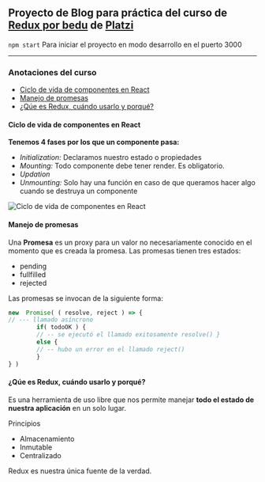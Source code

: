 ## Proyecto de Blog para práctica del curso de [Redux por bedu](https://platzi.com) de [Platzi](https://platzi.com/cursos/redux/)


`npm start`
Para iniciar el proyecto en modo desarrollo en el puerto 3000
___

### **Anotaciones del curso**

- [Ciclo de vida de componentes en React](#ciclo-de-vida-de-componentes-en-react)
- [Manejo de promesas](#manejo-de-promesas)
- [¿Qúe es Redux, cuándo usarlo y porqué?](#q%C3%BAe-es-redux-cu%C3%A1ndo-usarlo-y-porqu%C3%A9)

#### Ciclo de vida de componentes en React

**Tenemos 4 fases por los que un componente pasa:**
- *Initialization:* Declaramos nuestro estado o propiedades
- *Mounting:* Todo componente debe tener render. Es obligatorio.
- *Updation*
- *Unmounting:* Solo hay una función en caso de que queramos hacer algo cuando se destruya un componente

![Ciclo de vida de componentes en React](https://github.com/ArielAyala/blog_platzi_react_redux/blob/master/src/imagenes_resumen/ciclo%20de%20vida%20de%20componentes%20react.png?raw=true)

#### Manejo de promesas
Una **Promesa** es un proxy para un valor no necesariamente conocido en el momento que es creada la promesa.
Las promesas tienen tres estados:
- pending
- fullfilled
- rejected

Las promesas se invocan de la siguiente forma:

```js
new  Promise( ( resolve, reject ) => {
// --- llamado asíncrono 
        if( todoOK ) { 
        // -- se ejecutó el llamado exitosamente resolve() }
        else { 
        // -- hubo un error en el llamado reject() 
        } 
} )
```

#### ¿Qúe es Redux, cuándo usarlo y porqué?
Es una herramienta de uso libre que nos permite manejar **todo el estado de nuestra aplicación** en un solo lugar.<br>

Principios<br>
- Almacenamiento
- Inmutable
- Centralizado

Redux es nuestra única fuente de la verdad.
